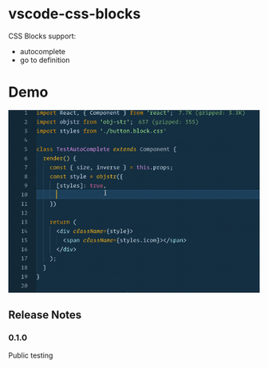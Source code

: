 # vscode-css-blocks

CSS Blocks support:
- autocomplete
- go to definition

# Demo
![](demo/demo.gif)


## Release Notes


### 0.1.0

Public testing